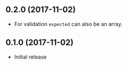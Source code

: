 ## 0.2.0 (2017-11-02)
- For validation `expected` can also be an array.

## 0.1.0 (2017-11-02)
- Initial release
